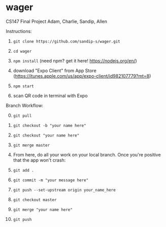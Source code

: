 # wager
CS147 Final Project
Adam, Charlie, Sandip, Allen

Instructions:

1) `git clone https://github.com/sandip-s/wager.git`

2) `cd wager`

3) `npm install` (need npm? get it here! https://nodejs.org/en/)

4) download "Expo Client" from App Store (https://itunes.apple.com/us/app/expo-client/id982107779?mt=8)

5) `npm start`

6) scan QR code in terminal with Expo

Branch Workflow:

0) `git pull`

1) `git checkout -b "your name here"`

2) `git checkout "your name here"`

3) `git merge master`

4) From here, do all your work on your local branch. Once you're positive that the app won't crash:

5) `git add .`

6) `git commit -m "your message here"`

7) `git push --set-upstream origin your_name_here`

8) `git checkout master`

9) `git merge "your name here"`

10) `git push`
